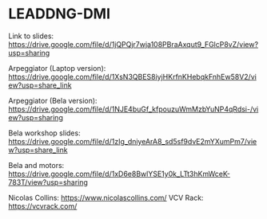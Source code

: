 # LEADDNG-DMI

Link to slides:
https://drive.google.com/file/d/1jQPQjr7wja108PBraAxqut9_FGlcP8vZ/view?usp=sharing

Arpeggiator (Laptop version):
https://drive.google.com/file/d/1XsN3QBES8iyjHKrfnKHebqkFnhEw58V2/view?usp=share_link

Arpeggiator (Bela version):
https://drive.google.com/file/d/1NJE4buGf_kfpouzuWmMzbYuNP4qRdsi-/view?usp=sharing

Bela workshop slides: 
https://drive.google.com/file/d/1zIg_dniyeArA8_sd5sf9dvE2mYXumPm7/view?usp=share_link

Bela and motors: 
https://drive.google.com/file/d/1xD6e8BwlYSE1y0k_LTt3hKmWceK-783T/view?usp=sharing

Nicolas Collins: https://www.nicolascollins.com/
VCV Rack: https://vcvrack.com/
